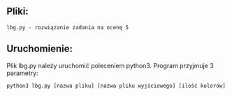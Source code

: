 
## **Pliki:**
    lbg.py - rozwiązanie zadania na ocenę 5

## **Uruchomienie:**
Plik lbg.py należy uruchomić poleceniem python3. Program przyjmuje 3 parametry:
    
    python3 lbg.py [nazwa pliku] [nazwa pliku wyjściowego] [ilość kolorów]

